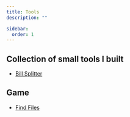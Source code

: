 ```yaml
---
title: Tools
description: ""

sidebar:
  order: 1
---
```



## Collection of small tools I built

*  [Bill Splitter](/split)
  
## Game

*  [Find Files](/folder)